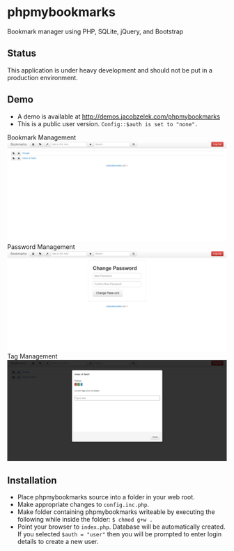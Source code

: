 phpmybookmarks
==============
Bookmark manager using PHP, SQLite, jQuery, and Bootstrap

Status
------
This application is under heavy development and should not be put in a production environment.

Demo
----
- A demo is available at http://demos.jacobzelek.com/phpmybookmarks
- This is a public user version. ```Config::$auth is set to "none".```

Bookmark Management
![bookmark-management](https://github.com/dineshkummarc/phpmybookmarks/blob/master/screenshot/bookmark-management.png)
Password Management
![password-management](https://github.com/dineshkummarc/phpmybookmarks/blob/master/screenshot/password-management.png)
Tag Management
![tag-management](https://github.com/dineshkummarc/phpmybookmarks/blob/master/screenshot/tag-management.png)

Installation
------------
- Place phpmybookmarks source into a folder in your web root.
- Make appropriate changes to ```config.inc.php```.
- Make folder containing phpmybookmarks writeable by executing the following while inside the folder:
  ```$ chmod g+w .```
- Point your browser to ```index.php```. Database will be automatically created. If you selected ```$auth = "user"``` then you will be prompted to enter login details to create a new user.
